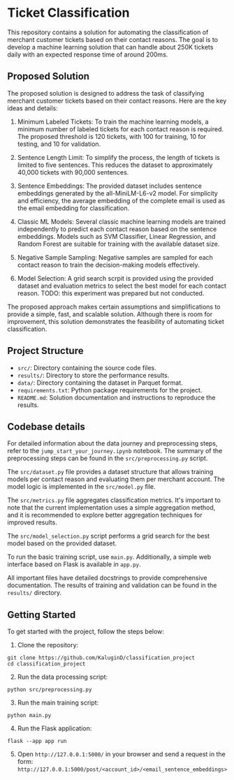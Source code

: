 # Ticket Classification

This repository contains a solution for automating the classification of merchant customer tickets based on their contact reasons. The goal is to develop a machine learning solution that can handle about 250K tickets daily with an expected response time of around 200ms.

## Proposed Solution

The proposed solution is designed to address the task of classifying merchant customer tickets based on their contact reasons. Here are the key ideas and details:

1. Minimum Labeled Tickets: To train the machine learning models, a minimum number of labeled tickets for each contact reason is required. The proposed threshold is 120 tickets, with 100 for training, 10 for testing, and 10 for validation.

2. Sentence Length Limit: To simplify the process, the length of tickets is limited to five sentences. This reduces the dataset to approximately 40,000 tickets with 90,000 sentences.

3. Sentence Embeddings: The provided dataset includes sentence embeddings generated by the all-MiniLM-L6-v2 model. For simplicity and efficiency, the average embedding of the complete email is used as the email embedding for classification.

4. Classic ML Models: Several classic machine learning models are trained independently to predict each contact reason based on the sentence embeddings. Models such as SVM Classifier, Linear Regression, and Random Forest are suitable for training with the available dataset size.

5. Negative Sample Sampling: Negative samples are sampled for each contact reason to train the decision-making models effectively.

6. Model Selection: A grid search scrpit is provided using the provided dataset and evaluation metrics to select the best model for each contact reason. TODO: this experiment was prepared but not conducted.

The proposed approach makes certain assumptions and simplifications to provide a simple, fast, and scalable solution. Although there is room for improvement, this solution demonstrates the feasibility of automating ticket classification.

## Project Structure

- `src/`: Directory containing the source code files.
- `results/`: Directory to store the performance results.
- `data/`: Directory containing the dataset in Parquet format.
- `requirements.txt`: Python package requirements for the project.
- `README.md`: Solution documentation and instructions to reproduce the results.

## Codebase details

For detailed information about the data journey and preprocessing steps, refer to the `jump_start_your_journey.ipynb` notebook. The summary of the preprocessing steps can be found in the `src/preprocessing.py` script.

The `src/dataset.py` file provides a dataset structure that allows training models per contact reason and evaluating them per merchant account. The model logic is implemented in the `src/model.py` file.

The `src/metrics.py` file aggregates classification metrics. It's important to note that the current implementation uses a simple aggregation method, and it is recommended to explore better aggregation techniques for improved results.

The `src/model_selection.py` script performs a grid search for the best model based on the provided dataset.

To run the basic training script, use `main.py`. Additionally, a simple web interface based on Flask is available in `app.py`.

All important files have detailed docstrings to provide comprehensive documentation. The results of training and validation can be found in the `results/` directory.

## Getting Started

To get started with the project, follow the steps below:

1. Clone the repository:

```
git clone https://github.com/KaluginD/classification_project
cd classification_project
```

2. Run the data processing script:
```
python src/preprocessing.py
```
3. Run the main training script:
```
python main.py
```
4. Run the Flask application:
```
flask --app app run
```
5. Open `http://127.0.0.1:5000/` in your browser and send a request in the form: `http://127.0.0.1:5000/post/<account_id>/<email_sentence_embeddings>`
